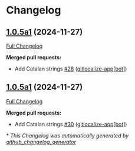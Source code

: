 # Changelog

## [1.0.5a1](https://github.com/OpenVoiceOS/skill-ovos-wallpapers/tree/1.0.5a1) (2024-11-27)

[Full Changelog](https://github.com/OpenVoiceOS/skill-ovos-wallpapers/compare/1.0.5a1...1.0.5a1)

**Merged pull requests:**

- Add Catalan strings [\#28](https://github.com/OpenVoiceOS/skill-ovos-wallpapers/pull/28) ([gitlocalize-app[bot]](https://github.com/apps/gitlocalize-app))

## [1.0.5a1](https://github.com/OpenVoiceOS/skill-ovos-wallpapers/tree/1.0.5a1) (2024-11-27)

[Full Changelog](https://github.com/OpenVoiceOS/skill-ovos-wallpapers/compare/1.0.4...1.0.5a1)

**Merged pull requests:**

- Add Catalan strings [\#30](https://github.com/OpenVoiceOS/skill-ovos-wallpapers/pull/30) ([gitlocalize-app[bot]](https://github.com/apps/gitlocalize-app))



\* *This Changelog was automatically generated by [github_changelog_generator](https://github.com/github-changelog-generator/github-changelog-generator)*
